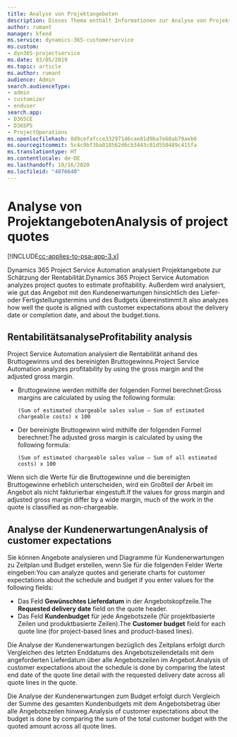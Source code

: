 ```yaml
---
title: Analyse von Projektangeboten
description: Dieses Thema enthält Informationen zur Analyse von Projektangeboten.
author: rumant
manager: kfend
ms.service: dynamics-365-customerservice
ms.custom:
- dyn365-projectservice
ms.date: 03/05/2019
ms.topic: article
ms.author: rumant
audience: Admin
search.audienceType:
- admin
- customizer
- enduser
search.app:
- D365CE
- D365PS
- ProjectOperations
ms.openlocfilehash: 0d9cefafcce33297146cae81d9ba7e68ab79aeb6
ms.sourcegitcommit: 5c4c9bf3ba018562d6cb3443c01d550489c415fa
ms.translationtype: HT
ms.contentlocale: de-DE
ms.lasthandoff: 10/16/2020
ms.locfileid: "4076640"
---
```

# <a name="analysis-of-project-quotes"></a><span data-ttu-id="c1898-103">Analyse von Projektangeboten</span><span class="sxs-lookup"><span data-stu-id="c1898-103">Analysis of project quotes</span></span>

[!INCLUDE[cc-applies-to-psa-app-3.x](../includes/cc-applies-to-psa-app-3x.md)]

<span data-ttu-id="c1898-104">Dynamics 365 Project Service Automation analysiert Projektangebote zur Schätzung der Rentabilität.</span><span class="sxs-lookup"><span data-stu-id="c1898-104">Dynamics 365 Project Service Automation analyzes project quotes to estimate profitability.</span></span> <span data-ttu-id="c1898-105">Außerdem wird analysiert, wie gut das Angebot mit den Kundenerwartungen hinsichtlich des Liefer- oder Fertigstellungstermins und des Budgets übereinstimmt.</span><span class="sxs-lookup"><span data-stu-id="c1898-105">It also analyzes how well the quote is aligned with customer expectations about the delivery date or completion date, and about the budget.tions.</span></span>

## <a name="profitability-analysis"></a><span data-ttu-id="c1898-106">Rentabilitätsanalyse</span><span class="sxs-lookup"><span data-stu-id="c1898-106">Profitability analysis</span></span>

<span data-ttu-id="c1898-107">Project Service Automation analysiert die Rentabilität anhand des Bruttogewinns und des bereinigten Bruttogewinns.</span><span class="sxs-lookup"><span data-stu-id="c1898-107">Project Service Automation analyzes profitability by using the gross margin and the adjusted gross margin.</span></span>

- <span data-ttu-id="c1898-108">Bruttogewinne werden mithilfe der folgenden Formel berechnet:</span><span class="sxs-lookup"><span data-stu-id="c1898-108">Gross margins are calculated by using the following formula:</span></span>

  `
    (Sum of estimated chargeable sales value – Sum of estimated chargeable costs) x 100
  `
- <span data-ttu-id="c1898-109">Der bereinigte Bruttogewinn wird mithilfe der folgenden Formel berechnet:</span><span class="sxs-lookup"><span data-stu-id="c1898-109">The adjusted gross margin is calculated by using the following formula:</span></span>

  `
    (Sum of estimated chargeable sales value – Sum of all estimated costs) x 100
  `

<span data-ttu-id="c1898-110">Wenn sich die Werte für die Bruttogewinne und die bereinigten Bruttogewinne erheblich unterscheiden, wird ein Großteil der Arbeit im Angebot als nicht fakturierbar eingestuft.</span><span class="sxs-lookup"><span data-stu-id="c1898-110">If the values for gross margin and adjusted gross margin differ by a wide margin, much of the work in the quote is classified as non-chargeable.</span></span>

## <a name="analysis-of-customer-expectations"></a><span data-ttu-id="c1898-111">Analyse der Kundenerwartungen</span><span class="sxs-lookup"><span data-stu-id="c1898-111">Analysis of customer expectations</span></span>

<span data-ttu-id="c1898-112">Sie können Angebote analysieren und Diagramme für Kundenerwartungen zu Zeitplan und Budget erstellen, wenn Sie für die folgenden Felder Werte eingeben:</span><span class="sxs-lookup"><span data-stu-id="c1898-112">You can analyze quotes and generate charts for customer expectations about the schedule and budget if you enter values for the following fields:</span></span>

- <span data-ttu-id="c1898-113">Das Feld **Gewünschtes Lieferdatum** in der Angebotskopfzeile.</span><span class="sxs-lookup"><span data-stu-id="c1898-113">The **Requested delivery date** field on the quote header.</span></span>
- <span data-ttu-id="c1898-114">Das Feld **Kundenbudget** für jede Angebotszeile (für projektbasierte Zeilen und produktbasierte Zeilen).</span><span class="sxs-lookup"><span data-stu-id="c1898-114">The **Customer budget** field for each quote line (for project-based lines and product-based lines).</span></span>

<span data-ttu-id="c1898-115">Die Analyse der Kundenerwartungen bezüglich des Zeitplans erfolgt durch Vergleichen des letzten Enddatums des Angebotszeilendetails mit dem angeforderten Lieferdatum über alle Angebotszeilen im Angebot.</span><span class="sxs-lookup"><span data-stu-id="c1898-115">Analysis of customer expectations about the schedule is done by comparing the latest end date of the quote line detail with the requested delivery date across all quote lines in the quote.</span></span>

<span data-ttu-id="c1898-116">Die Analyse der Kundenerwartungen zum Budget erfolgt durch Vergleich der Summe des gesamten Kundenbudgets mit dem Angebotsbetrag über alle Angebotszeilen hinweg.</span><span class="sxs-lookup"><span data-stu-id="c1898-116">Analysis of customer expectations about the budget is done by comparing the sum of the total customer budget with the quoted amount across all quote lines.</span></span>
